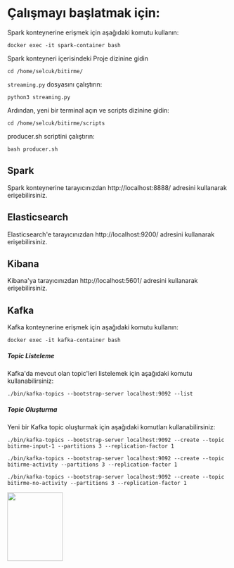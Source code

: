 # Çalışmayı başlatmak için:
Spark konteynerine erişmek için aşağıdaki komutu kullanın:
```shell
docker exec -it spark-container bash
```
Spark konteyneri içerisindeki Proje dizinine gidin
```shell
cd /home/selcuk/bitirme/
```

`streaming.py` dosyasını çalıştırın:  
```shell
python3 streaming.py
```

Ardından, yeni bir terminal açın ve scripts dizinine gidin:
```shell
cd /home/selcuk/bitirme/scripts
```

producer.sh scriptini çalıştırın:
```shell
bash producer.sh
```

## Spark
Spark konteynerine tarayıcınızdan http://localhost:8888/ adresini kullanarak erişebilirsiniz.

## Elasticsearch
Elasticsearch'e tarayıcınızdan http://localhost:9200/ adresini kullanarak erişebilirsiniz.

## Kibana
Kibana'ya tarayıcınızdan http://localhost:5601/ adresini kullanarak erişebilirsiniz.

## Kafka
Kafka konteynerine erişmek için aşağıdaki komutu kullanın:
```shell
docker exec -it kafka-container bash
```

##### Topic Listeleme
Kafka'da mevcut olan topic'leri listelemek için aşağıdaki komutu kullanabilirsiniz:

    ./bin/kafka-topics --bootstrap-server localhost:9092 --list

##### Topic Oluşturma
Yeni bir Kafka topic oluşturmak için aşağıdaki komutları kullanabilirsiniz:

```shell
./bin/kafka-topics --bootstrap-server localhost:9092 --create --topic bitirme-input-1 --partitions 3 --replication-factor 1
```

```shell
./bin/kafka-topics --bootstrap-server localhost:9092 --create --topic bitirme-activity --partitions 3 --replication-factor 1
```

```shell
./bin/kafka-topics --bootstrap-server localhost:9092 --create --topic bitirme-no-activity --partitions 3 --replication-factor 1
```


<img src="https://user-images.githubusercontent.com/56341239/234556027-bd7108d2-2750-475e-b8f0-3f1c3e48baa0.png"  width="50%" height="20%">
